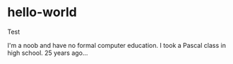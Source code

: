 # hello-world
Test

I'm a noob and have no formal computer education.  I took a Pascal class in high school.  25 years ago...
